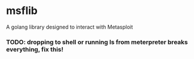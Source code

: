 # msflib
A golang library designed to interact with Metasploit
### TODO: dropping to shell or running ls from meterpreter breaks everything, fix this!
